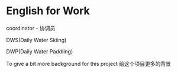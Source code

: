 # English for Work


coordinator - 协调员

DWS(Daily Water Skiing)

DWP(Daily Water Paddling)


To give a bit more background for this project
给这个项目更多的背景
